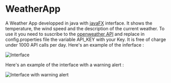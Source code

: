 # WeatherApp
A Weather App developped in java with  [javaFX](https://openjfx.io/) interface. It shows the temperature, the wind speed and the description of the current weather. To use it you need to suscribe to the [openweather API](https://openweathermap.org/api/) and replace in config.properties file the variable API_KEY with your Key. It is free of charge under 1000 API calls per day. 
Here's an example of the inferface :

![Interface](https://image.noelshack.com/fichiers/2023/23/3/1686142946-screenshot-from-2023-06-07-15-02-19.png)

Here's an example of the interface with a warning alert :

![Interface with warning alert](https://image.noelshack.com/fichiers/2023/23/6/1686398327-screenshot-from-2023-06-10-13-58-40.png)
